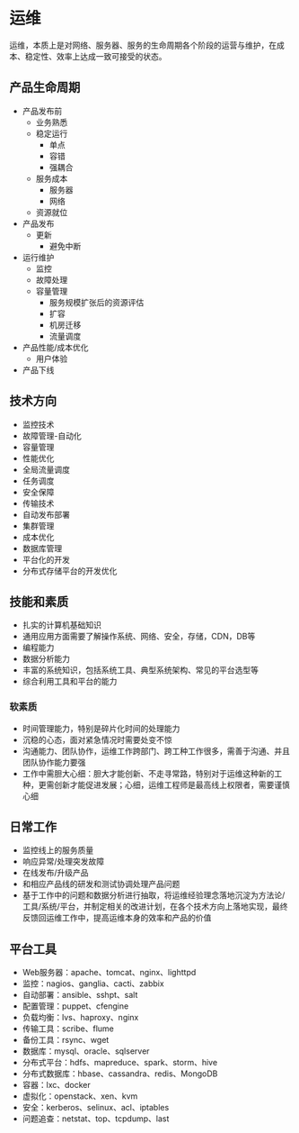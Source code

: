# 运维
运维，本质上是对网络、服务器、服务的生命周期各个阶段的运营与维护，在成本、稳定性、效率上达成一致可接受的状态。

## 产品生命周期
- 产品发布前
    - 业务熟悉
    - 稳定运行
        - 单点
        - 容错
        - 强耦合
    - 服务成本
        - 服务器
        - 网络
    - 资源就位
- 产品发布
    - 更新
        - 避免中断
- 运行维护
    - 监控
    - 故障处理
    - 容量管理
        - 服务规模扩张后的资源评估
        - 扩容
        - 机房迁移
        - 流量调度
- 产品性能/成本优化
    - 用户体验
- 产品下线

## 技术方向
- 监控技术
- 故障管理-自动化
- 容量管理
- 性能优化
- 全局流量调度
- 任务调度
- 安全保障
- 传输技术
- 自动发布部署
- 集群管理
- 成本优化
- 数据库管理
- 平台化的开发
- 分布式存储平台的开发优化

## 技能和素质
- 扎实的计算机基础知识
- 通用应用方面需要了解操作系统、网络、安全，存储，CDN，DB等
- 编程能力
- 数据分析能力
- 丰富的系统知识，包括系统工具、典型系统架构、常见的平台选型等
- 综合利用工具和平台的能力
### 软素质
- 时间管理能力，特别是碎片化时间的处理能力
- 沉稳的心态，面对紧急情况时需要处变不惊
- 沟通能力、团队协作，运维工作跨部门、跨工种工作很多，需善于沟通、并且团队协作能力要强
- 工作中需胆大心细：胆大才能创新、不走寻常路，特别对于运维这种新的工种，更需创新才能促进发展；心细，运维工程师是最高线上权限者，需要谨慎心细

## 日常工作
- 监控线上的服务质量
- 响应异常/处理突发故障
- 在线发布/升级产品
- 和相应产品线的研发和测试协调处理产品问题
- 基于工作中的问题和数据分析进行抽取，将运维经验理念落地沉淀为方法论/工具/系统/平台，并制定相关的改进计划，在各个技术方向上落地实现，最终反馈回运维工作中，提高运维本身的效率和产品的价值

## 平台工具
- Web服务器：apache、tomcat、nginx、lighttpd
- 监控：nagios、ganglia、cacti、zabbix
- 自动部署：ansible、sshpt、salt
- 配置管理：puppet、cfengine
- 负载均衡：lvs、haproxy、nginx
- 传输工具：scribe、flume
- 备份工具：rsync、wget
- 数据库：mysql、oracle、sqlserver
- 分布式平台：hdfs、mapreduce、spark、storm、hive
- 分布式数据库：hbase、cassandra、redis、MongoDB
- 容器：lxc、docker
- 虚拟化：openstack、xen、kvm
- 安全：kerberos、selinux、acl、iptables
- 问题追查：netstat、top、tcpdump、last